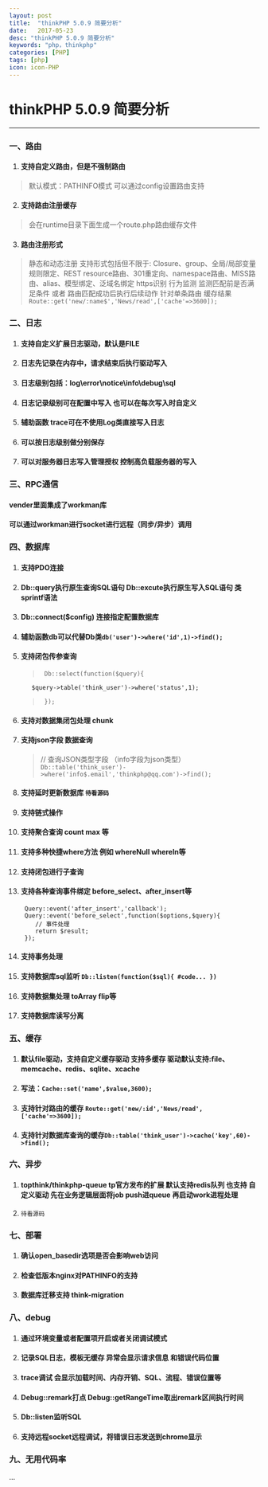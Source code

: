 ```yaml
---
layout: post
title:  "thinkPHP 5.0.9 简要分析"
date:   2017-05-23
desc: "thinkPHP 5.0.9 简要分析"
keywords: "php，thinkphp"
categories: [PHP]
tags: [php]
icon: icon-PHP
---
```



# thinkPHP 5.0.9 简要分析


---

### 一、路由

 1. #### 支持自定义路由，但是不强制路由
 
 > 默认模式：PATHINFO模式 可以通过config设置路由支持

 2. #### 支持路由注册缓存

 > 会在runtime目录下面生成一个route.php路由缓存文件

 3. #### 路由注册形式

 > 静态和动态注册
 > 支持形式包括但不限于: Closure、group、全局/局部变量规则限定、REST resource路由、301重定向、namespace路由、MISS路由、alias、模型绑定、泛域名绑定
 > https识别
 > 行为监测 监测匹配前是否满足条件 或者 路由匹配成功后执行后续动作
 > 针对单条路由 缓存结果   `Route::get('new/:name$','News/read',['cache'=>3600]);`
  

### 二、日志

 1. #### 支持自定义扩展日志驱动，默认是FILE
 
 2. #### 日志先记录在内存中，请求结束后执行驱动写入
 
 3. #### 日志级别包括：log\error\notice\info\debug\sql

 4. #### 日志记录级别可在配置中写入 也可以在每次写入时自定义

 5. #### 辅助函数 trace可在不使用Log类直接写入日志
 
 6. #### 可以按日志级别做分别保存
 
 7. #### 可以对服务器日志写入管理授权 控制高负载服务器的写入


### 三、RPC通信

#### vender里面集成了workman库
#### 可以通过workman进行socket进行远程（同步/异步）调用

### 四、数据库

 1. #### 支持PDO连接
 
 2. #### Db::query执行原生查询SQL语句 Db::excute执行原生写入SQL语句 类sprintf语法
 
 3. #### Db::connect($config) 连接指定配置数据库
 
 4. #### 辅助函数db可以代替Db类`db('user')->where('id',1)->find();`
 
 5. #### 支持闭包传参查询
 
    >      Db::select(function($query){
           $query->table('think_user')->where('status',1);
    >      });

 6. #### 支持对数据集闭包处理 chunk
 
 7. #### 支持json字段 数据查询

    > // 查询JSON类型字段 （info字段为json类型）
    > `Db::table('think_user')->where('info$.email','thinkphp@qq.com')->find();`

 8. #### 支持延时更新数据库 `待看源码`
 
 9. #### 支持链式操作
 
 10. #### 支持聚合查询 count  max 等
 
 11. #### 支持多种快捷where方法  例如 whereNull whereIn等
 
 12. #### 支持闭包进行子查询
 
 13. #### 支持各种查询事件绑定 before_select、after_insert等

    
          Query::event('after_insert','callback');
          Query::event('before_select',function($options,$query){
             // 事件处理
             return $result;
          });
    

 14. #### 支持事务处理
 
 15. #### 支持数据库sql监听 `Db::listen(function($sql){ #code... })`
 
 16. #### 支持数据集处理 toArray flip等
 
 17. #### 支持数据库读写分离
 

### 五、缓存

 1. #### 默认file驱动，支持自定义缓存驱动 支持多缓存 驱动默认支持:file、memcache、redis、sqlite、xcache
 
 2. #### 写法：`Cache::set('name',$value,3600);`
 
 3. #### 支持针对路由的缓存 `Route::get('new/:id','News/read',['cache'=>3600]);`
 
 4. #### 支持针对数据库查询的缓存`Db::table('think_user')->cache('key',60)->find();`
 

### 六、异步

 1. #### topthink/thinkphp-queue tp官方发布的扩展 默认支持redis队列 也支持 自定义驱动 先在业务逻辑层面将job push进queue 再启动work进程处理
 
 2. `待看源码`


### 七、部署

 1. #### 确认open_basedir选项是否会影响web访问
 
 2. #### 检查低版本nginx对PATHINFO的支持
 
 3. #### 数据库迁移支持 think-migration


### 八、debug

 1. #### 通过环境变量或者配置项开启或者关闭调试模式

 2. #### 记录SQL日志，模板无缓存 异常会显示请求信息 和错误代码位置

 3. #### trace调试 会显示加载时间、内存开销、SQL、流程、错误位置等

 4. #### Debug::remark打点 Debug::getRangeTime取出remark区间执行时间

 5. #### Db::listen监听SQL

 6. #### 支持远程socket远程调试，将错误日志发送到chrome显示
 

### 九、无用代码率
...